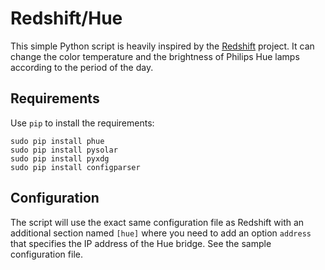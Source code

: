# Redshift/Hue

This simple Python script is heavily inspired by the
[Redshift](https://github.com/jonls/redshift) project. It can change the
color temperature and the brightness of Philips Hue lamps according to the
period of the day.

## Requirements

Use `pip` to install the requirements:

    sudo pip install phue
    sudo pip install pysolar
    sudo pip install pyxdg
    sudo pip install configparser

## Configuration

The script will use the exact same configuration file as Redshift with an
additional section named `[hue]` where you need to add an option `address` that
specifies the IP address of the Hue bridge. See the sample configuration file.


